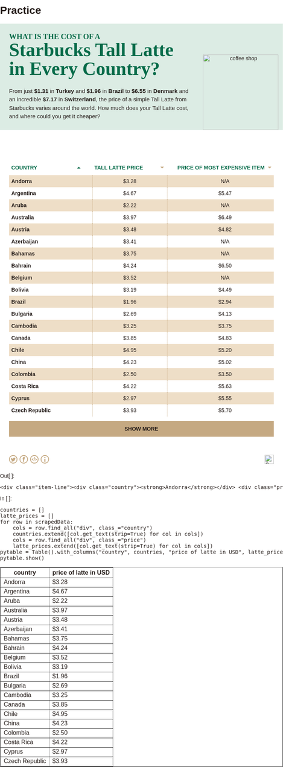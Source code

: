 # Practice

<html data-n-head="%7B%22lang%22:%7B%22ssr%22:%22en%22%7D%7D" data-n-head-ssr="" lang="en">
<title>big-bucks-coffee</title><meta charset="utf-8" data-n-head="ssr"><meta content="width=device-width,initial-scale=1" data-n-head="ssr" name="viewport"/><meta content="" data-hid="description" data-n-head="ssr" name="description"/><meta content="telephone=no" data-n-head="ssr" name="format-detection"/><base href="/big-bucks-coffee/"/><link data-n-head="ssr" href="/favicon.ico" rel="icon" type="image/x-icon"/><link as="script" href="/big-bucks-coffee/_nuxt/2a9e3c7.js" rel="preload"/><link as="script" href="/big-bucks-coffee/_nuxt/0a20845.js" rel="preload"/><link as="script" href="/big-bucks-coffee/_nuxt/7b5510f.js" rel="preload"/><link as="script" href="/big-bucks-coffee/_nuxt/3fdb926.js" rel="preload"/><link as="script" href="/big-bucks-coffee/_nuxt/64c05c8.js" rel="preload"/><link as="script" href="/big-bucks-coffee/_nuxt/2ac100f.js" rel="preload"/><link as="script" href="/big-bucks-coffee/_nuxt/7c95806.js" rel="preload"/><style data-vue-ssr-id="fa7ff0ca:0 1eb45877:0 2bf66f94:0 a9262b60:0 2b6981e6:0 20523a10:0 67170c68:0 1db901ea:0">.nuxt-progress{position:fixed;top:0;left:0;right:0;height:2px;width:0;opacity:1;transition:width .1s,opacity .4s;background-color:#000;z-index:999999}.nuxt-progress.nuxt-progress-notransition{transition:none}.nuxt-progress-failed{background-color:red}@font-face{font-family:Karla;src:url(/big-bucks-coffee/_nuxt/fonts/Karla-Regular.a322767.woff2) format("woff2"),url(/big-bucks-coffee/_nuxt/fonts/Karla-Regular.374e8c3.woff) format("woff");font-weight:400;font-style:normal;font-display:swap}@font-face{font-family:Karla;src:url(/big-bucks-coffee/_nuxt/fonts/Karla-Bold.ae0ef56.woff2) format("woff2"),url(/big-bucks-coffee/_nuxt/fonts/Karla-Bold.2393a9a.woff) format("woff");font-weight:700;font-style:normal;font-display:swap}@font-face{font-family:"DM Serif Display";src:url(/big-bucks-coffee/_nuxt/fonts/DMSerifDisplay-Regular.71ef054.woff2) format("woff2"),url(/big-bucks-coffee/_nuxt/fonts/DMSerifDisplay-Regular.6616fa8.woff) format("woff");font-weight:400;font-style:normal;font-display:swap}@font-face{font-family:Karla;src:url(/big-bucks-coffee/_nuxt/fonts/Karla-ExtraBold.4bc4225.woff2) format("woff2"),url(/big-bucks-coffee/_nuxt/fonts/Karla-ExtraBold.c48bd6f.woff) format("woff");font-weight:700;font-style:normal;font-display:swap}body,html{padding:0;margin:0;font-family:Karla,sans-serif;background-color:#fff;color:#261e1b;font-size:14px;max-width:750px}@media(min-width:700px){body,html{font-size:14px}}main{padding:24px}@media(min-width:700px){.mobile{display:none}}@media(max-width:699px){.desktop{display:none}}button:active,button:focus{outline:0}.table-header{display:flex;align-items:center;padding:12px 0;text-transform:uppercase;color:#066b49;font-size:14px;font-weight:700;grid-gap:24px;gap:24px}.table-header div{cursor:pointer;padding:0 6px;box-sizing:border-box;display:flex;justify-content:space-between;align-items:center}.table-header div svg{min-width:10px;max-width:10px;min-height:10px;max-height:10px}.item-line{display:flex;align-items:center;grid-gap:24px;gap:24px}.item-line div{padding:8px 6px;overflow:hidden}.item-line div:not(:first-child){text-align:center;font-weight:400}.item-line .price{border-left:1px dotted #c5a982;border-right:1px dotted #c5a982}.item-line:nth-child(odd){background-color:#eedec7}.country,.price{width:30%}.most_expensive{width:40%}header[data-v-3437026c]{box-sizing:border-box;background-color:#dcece4;max-width:750px;background-repeat:no-repeat;background-position:0 100%;width:100vw;background-size:cover;padding:24px;position:relative}header img[data-v-3437026c]{width:200px;position:absolute;right:12px;bottom:0}@media(max-width:700px){header img[data-v-3437026c]{display:none}}header img.cup[data-v-3437026c]{right:0;bottom:-6px}h1[data-v-3437026c]{font-family:"DM Serif Display",serif;font-size:50px;max-width:480px;color:#066b49;text-align:left;line-height:1;margin:0}h1 span.lead[data-v-3437026c]{font-family:Karla,serif;font-weight:700;text-transform:uppercase;font-size:20px}@media(max-width:699px){h1[data-v-3437026c]{font-size:40px}}.copy[data-v-3437026c]{max-width:480px;margin-top:24px;text-align:left;font-size:15px;line-height:1.5}p[data-v-3437026c]{margin:0}.buttons[data-v-3437026c]{position:absolute;top:24px;right:24px}svg[data-v-93effdd4]{transition:opacity .4s ease;opacity:.7;cursor:pointer;position:fixed;bottom:60px;right:50px;z-index:100}svg.hide[data-v-93effdd4]{opacity:0;z-index:-1;pointer-events:none}#per-page[data-v-5089cd58]{background-color:transparent;margin:12px 0 0}#per-page button[data-v-5089cd58],#per-page[data-v-5089cd58]{cursor:pointer;display:flex;justify-content:center;align-items:center}#per-page button[data-v-5089cd58]{font-family:Karla,sans-serif;font-weight:600;background:#c5a982;color:#261e1b;border-radius:0;border:none;text-transform:uppercase;font-size:14px;width:100%;height:42px}#per-page button svg[data-v-5089cd58]{margin-left:4px;padding-bottom:2px}footer[data-v-59e3ab94]{display:flex;justify-content:flex-end;align-items:center;margin:24px}img[data-v-59e3ab94]{height:24px}.cls-1[data-v-0ed02d16]{fill:transparent;stroke:#c5a982;stroke-width:2px;transform-origin:center center;transform:scale(.93)}.cls-2[data-v-0ed02d16]{fill:#c5a982}svg[data-v-0ed02d16]{margin:0 3px}.actions[data-v-0ed02d16]{margin-left:-3px;box-sizing:border-box;display:flex;justify-content:left;align-items:center;z-index:10;position:relative}svg[data-v-0ed02d16]{width:22px;height:auto;cursor:pointer}.cls-1[data-v-4bb7d407]{fill:#066b49}.cls-2[data-v-4bb7d407]{fill:none;stroke:#fff;stroke-miterlimit:10;stroke-width:2px}.background[data-v-4bb7d407]{z-index:9;transition:all .3s ease;opacity:0;pointer-events:none;position:fixed;background-color:rgba(0,0,0,.42);width:100vw;height:100vh;left:0;top:0;display:flex;justify-content:center;align-items:center;box-sizing:border-box}.background.visible[data-v-4bb7d407]{opacity:1;pointer-events:all;z-index:20}.modal[data-v-4bb7d407]{margin:0 18px 18px;background-color:#c5a982;position:relative;width:100%;min-height:280px;box-sizing:border-box;padding:18px;max-height:90vh;overflow-y:scroll}.modal.breakdown[data-v-4bb7d407]{padding:0}.modal.breakdown h3[data-v-4bb7d407]{display:none}.close[data-v-4bb7d407]{top:10px;right:10px;height:22px;cursor:pointer}.title[data-v-4bb7d407]{width:100%;display:flex;justify-content:space-between;align-items:center;margin-bottom:18px}h3[data-v-4bb7d407]{font-family:"DM Serif Display",serif;text-transform:capitalize;font-weight:700;font-size:32px;color:#066b49;margin:0}p[data-v-4bb7d407]{color:#261e1b;font-weight:200;font-size:12px;line-height:1.5;margin-bottom:8px}a[data-v-4bb7d407]{color:#066b49;font-weight:700}textarea[data-v-4bb7d407]{display:block;width:100%;background-color:#fff;opacity:1;border-radius:0;color:#261e1b;border:none;font-size:12px;padding:10px;box-sizing:border-box;-webkit-appearance:textfield}button[data-v-4bb7d407]{background-color:#066b49;font-weight:700;color:#fff;text-transform:uppercase;font-size:14px;float:right;padding:8px 12px;border:none;margin-top:18px;border-radius:6px}button[data-v-4bb7d407]:active{filter:invert()}@media (min-width:730px){.modal[data-v-4bb7d407]{margin:auto;padding:28px}.modal.embed[data-v-4bb7d407],.modal.info[data-v-4bb7d407]{width:min(360px,90%)}h3[data-v-4bb7d407]{font-size:32px}.close[data-v-4bb7d407]{top:36px;right:36px;height:26px}p[data-v-4bb7d407]{font-size:12px;line-height:1.4}textarea[data-v-4bb7d407]{font-size:13px}}</style><link as="script" href="/big-bucks-coffee/_nuxt/static/1643642488/table/state.js" rel="preload"/><link as="script" href="/big-bucks-coffee/_nuxt/static/1643642488/table/payload.js" rel="preload"/><link as="script" href="/big-bucks-coffee/_nuxt/static/1643642488/manifest.js" rel="preload"/>
<meta content="noindex, follow" name="robots"/>
<body>
<div data-server-rendered="true" id="__nuxt"><!-- --><div id="__layout"><div class="app"><header data-v-3437026c=""><h1 data-v-3437026c=""><span class="lead" data-v-3437026c="">What is the cost of a</span><br data-v-3437026c=""/>
    Starbucks Tall Latte in Every Country?
  </h1> <div class="copy" data-v-3437026c=""><p data-v-3437026c="">
      From just <strong data-v-3437026c="">$1.31</strong> in <strong data-v-3437026c="">Turkey</strong> and <strong data-v-3437026c="">$1.96</strong> in
      <strong data-v-3437026c="">Brazil</strong> to <strong data-v-3437026c="">$6.55</strong> in <strong data-v-3437026c="">Denmark</strong> and an incredible
      <strong data-v-3437026c="">$7.17</strong> in <strong data-v-3437026c="">Switzerland</strong>, the price of a simple Tall Latte from Starbucks varies
      around the world. How much does your Tall Latte cost, and where could you get it cheaper?
    </p></div> <div class="lg-only" data-v-3437026c=""><img alt="coffee shop" data-v-3437026c="" src="/big-bucks-coffee/_nuxt/img/illustration.84cda7e.svg"/></div> <div class="buttons" data-v-3437026c=""></div></header> <main><svg class="hide" data-v-93effdd4="" height="40" id="Layer_1" style="enable-background:new 0 0 32 32" version="1.1" viewbox="0 0 32 32" width="40" x="0px" xml:space="preserve" xmlns="http://www.w3.org/2000/svg" xmlns:xlink="http://www.w3.org/1999/xlink" y="0px"><g data-v-93effdd4=""><path d="M16,0C7.2,0,0,7.2,0,16s7.2,16,16,16c8.8,0,16-7.2,16-16S24.8,0,16,0z M21.7,18.7C21.5,18.9,21.3,19,21,19
		c-0.3,0-0.5-0.1-0.7-0.3L17,15.4V24c0,0.6-0.4,1-1,1s-1-0.4-1-1v-8.6l-3.3,3.3c-0.4,0.4-1,0.4-1.4,0c-0.4-0.4-0.4-1,0-1.4l5-5h0
		c0.1-0.1,0.2-0.2,0.3-0.2c0.2-0.1,0.5-0.1,0.8,0c0.1,0.1,0.2,0.1,0.3,0.2l5,5C22.1,17.7,22.1,18.3,21.7,18.7z M22,10H10
		c-0.6,0-1-0.4-1-1s0.4-1,1-1h12c0.6,0,1,0.4,1,1S22.6,10,22,10z" data-v-93effdd4=""></path> <path d="M22,8H10C9.4,8,9,8.4,9,9s0.4,1,1,1h12c0.6,0,1-0.4,1-1S22.6,8,22,8z" data-v-93effdd4="" fill="#FFFFFF"></path> <path d="M16.7,12.3c-0.1-0.1-0.2-0.2-0.3-0.2c-0.2-0.1-0.5-0.1-0.8,0c-0.1,0.1-0.2,0.1-0.3,0.2h0l-5,5
		c-0.4,0.4-0.4,1,0,1.4c0.4,0.4,1,0.4,1.4,0l3.3-3.3V24c0,0.6,0.4,1,1,1s1-0.4,1-1v-8.6l3.3,3.3c0.2,0.2,0.5,0.3,0.7,0.3
		c0.3,0,0.5-0.1,0.7-0.3c0.4-0.4,0.4-1,0-1.4L16.7,12.3z" data-v-93effdd4="" fill="#FFFFFF"></path></g></svg> <div class="table-header"><div class="country selected"><span>Country</span> <svg height="8" style="transform:rotate(180deg)" viewbox="0 0 11.96 6.69" xmlns="http://www.w3.org/2000/svg"><polyline fill="#066B49" points="11.6 0.35 5.98 5.98 0.35 0.35" stroke-miterlimit="10" stroke-width="2"></polyline></svg></div> <div class="price"><span>Tall latte price</span> <svg height="8" style="transform:rotate(0)" viewbox="0 0 11.96 6.69" xmlns="http://www.w3.org/2000/svg"><polyline fill="#C5A982" points="11.6 0.35 5.98 5.98 0.35 0.35" stroke-miterlimit="10" stroke-width="2"></polyline></svg></div> <div class="most_expensive"><span>Price of most expensive item</span> <svg height="8" style="transform:rotate(0)" viewbox="0 0 11.96 6.69" xmlns="http://www.w3.org/2000/svg"><polyline fill="#C5A982" points="11.6 0.35 5.98 5.98 0.35 0.35" stroke-miterlimit="10" stroke-width="2"></polyline></svg></div></div> <div class="dataset"><div class="item-line"><div class="country"><strong>Andorra</strong></div> <div class="price">$3.28</div> <div class="most_expensive">N/A</div></div><div class="item-line"><div class="country"><strong>Argentina</strong></div> <div class="price">$4.67</div> <div class="most_expensive">$5.47</div></div><div class="item-line"><div class="country"><strong>Aruba</strong></div> <div class="price">$2.22</div> <div class="most_expensive">N/A</div></div><div class="item-line"><div class="country"><strong>Australia</strong></div> <div class="price">$3.97</div> <div class="most_expensive">$6.49</div></div><div class="item-line"><div class="country"><strong>Austria</strong></div> <div class="price">$3.48</div> <div class="most_expensive">$4.82</div></div><div class="item-line"><div class="country"><strong>Azerbaijan</strong></div> <div class="price">$3.41</div> <div class="most_expensive">N/A</div></div><div class="item-line"><div class="country"><strong>Bahamas</strong></div> <div class="price">$3.75</div> <div class="most_expensive">N/A</div></div><div class="item-line"><div class="country"><strong>Bahrain</strong></div> <div class="price">$4.24</div> <div class="most_expensive">$6.50</div></div><div class="item-line"><div class="country"><strong>Belgium</strong></div> <div class="price">$3.52</div> <div class="most_expensive">N/A</div></div><div class="item-line"><div class="country"><strong>Bolivia</strong></div> <div class="price">$3.19</div> <div class="most_expensive">$4.49</div></div><div class="item-line"><div class="country"><strong>Brazil</strong></div> <div class="price">$1.96</div> <div class="most_expensive">$2.94</div></div><div class="item-line"><div class="country"><strong>Bulgaria</strong></div> <div class="price">$2.69</div> <div class="most_expensive">$4.13</div></div><div class="item-line"><div class="country"><strong>Cambodia</strong></div> <div class="price">$3.25</div> <div class="most_expensive">$3.75</div></div><div class="item-line"><div class="country"><strong>Canada</strong></div> <div class="price">$3.85</div> <div class="most_expensive">$4.83</div></div><div class="item-line"><div class="country"><strong>Chile</strong></div> <div class="price">$4.95</div> <div class="most_expensive">$5.20</div></div><div class="item-line"><div class="country"><strong>China</strong></div> <div class="price">$4.23</div> <div class="most_expensive">$5.02</div></div><div class="item-line"><div class="country"><strong>Colombia</strong></div> <div class="price">$2.50</div> <div class="most_expensive">$3.50</div></div><div class="item-line"><div class="country"><strong>Costa Rica</strong></div> <div class="price">$4.22</div> <div class="most_expensive">$5.63</div></div><div class="item-line"><div class="country"><strong>Cyprus</strong></div> <div class="price">$2.97</div> <div class="most_expensive">$5.55</div></div><div class="item-line"><div class="country"><strong>Czech Republic</strong></div> <div class="price">$3.93</div> <div class="most_expensive">$5.70</div></div></div> <div data-v-5089cd58="" id="per-page"><button data-v-5089cd58=""><span data-v-5089cd58="">Show more</span> <!-- --></button></div></main> <footer data-v-59e3ab94=""><div data-v-59e3ab94="" style="margin-right:auto"><div class="actions" data-v-0ed02d16=""><a data-v-0ed02d16="" href="https://twitter.com/intent/tweet?url=https://embed.neomam.com/big-bucks-coffee/table/&amp;text=From%20its%20humble%20origins%20in%20Seattle,%20Starbucks%20has%20taken%20over%20the%20world.%20But%20the%20price%20of%20a%20caffeine%20boost%20varies%20from%20country%20to%20country.%20@CashNetUSA%20have%20done%20a%20study%20that%20discovers%20where%20in%20the%20world%20has%20the%20cheapest%20and%20most%20expensive%20Tall%20Lattes." id="twitter" target="_blank"><svg data-v-0ed02d16="" viewbox="0 0 22 22" xmlns="http://www.w3.org/2000/svg"><path class="cls-1" d="M22,11A11,11,0,1,1,11,0,11,11,0,0,1,22,11Z" data-v-0ed02d16=""></path> <path class="cls-2" d="M17.52,7.64A5.66,5.66,0,0,1,16,8.06,2.67,2.67,0,0,0,17.16,6.6a5.53,5.53,0,0,1-1.7.64,2.69,2.69,0,0,0-2-.83A2.66,2.66,0,0,0,10.83,9a2.9,2.9,0,0,0,.07.6A7.64,7.64,0,0,1,5.39,6.89a2.61,2.61,0,0,0,.83,3.51A2.72,2.72,0,0,1,5,10.08v0a2.47,2.47,0,0,0,.18,1,2.67,2.67,0,0,0,2,1.63,2.69,2.69,0,0,1-.7.09,2.07,2.07,0,0,1-.5,0,2.66,2.66,0,0,0,2.49,1.83,5.37,5.37,0,0,1-3.32,1.13,4.58,4.58,0,0,1-.64,0,7.65,7.65,0,0,0,4.1,1.18A7.45,7.45,0,0,0,16,10.94a7.32,7.32,0,0,0,.18-1.59c0-.12,0-.23,0-.34A5.45,5.45,0,0,0,17.52,7.64Z" data-v-0ed02d16=""></path></svg></a> <a data-v-0ed02d16="" href="https://www.facebook.com/sharer/sharer.php?u=https://embed.neomam.com/big-bucks-coffee/table" id="facebook" target="_blank"><svg data-v-0ed02d16="" viewbox="0 0 22 22" xmlns="http://www.w3.org/2000/svg"><circle class="cls-1" cx="11" cy="11" data-v-0ed02d16="" r="11" transform="translate(-0.16 0.16) rotate(-0.82)"></circle> <path class="cls-2" d="M12,8.43v-1a.55.55,0,0,1,.58-.62H14V4.52H12A2.54,2.54,0,0,0,9.25,7.25V8.43H8V11h1.3v6.52h2.61V11H13.8l.1-1L14,8.43Z" data-v-0ed02d16=""></path></svg></a> <a data-v-0ed02d16="" id="embed"><svg data-v-0ed02d16="" viewbox="0 0 22 22" xmlns="http://www.w3.org/2000/svg"><circle class="cls-1" cx="11" cy="11" data-v-0ed02d16="" r="11"></circle> <path class="cls-2" d="M3.9,11.83V10.71L8.47,8V9.91L6,11.27l2.43,1.36V14.5Z" data-v-0ed02d16=""></path> <path class="cls-2" d="M10.61,16H9L11.39,5H13Z" data-v-0ed02d16=""></path> <path class="cls-2" d="M13.53,14.5V12.63L16,11.27,13.53,9.91V8l4.57,2.67v1.12Z" data-v-0ed02d16=""></path></svg></a> <a data-v-0ed02d16="" id="info"><svg data-v-0ed02d16="" viewbox="0 0 22 22" xmlns="http://www.w3.org/2000/svg"><circle class="cls-1" cx="11" cy="11" data-v-0ed02d16="" r="11"></circle> <circle class="cls-2" cx="11" cy="6.5" data-v-0ed02d16="" r="1.66"></circle> <polygon class="cls-2" data-v-0ed02d16="" points="12.52 9.58 9.48 10.21 9.48 17.41 12.52 17.41 12.52 9.58"></polygon></svg></a></div></div> <a data-v-59e3ab94="" href="https://www.cashnetusa.com/blog/" target="_blank"><img alt="SavingSpot" data-v-59e3ab94="" src="/big-bucks-coffee/_nuxt/img/logo.fc5e12c.svg"/></a></footer> <div class="background" data-v-4bb7d407=""><div class="modal info" data-v-4bb7d407=""><div class="title" data-v-4bb7d407=""><h3 data-v-4bb7d407="">info</h3> <svg class="close" data-v-4bb7d407="" viewbox="0 0 18 18" xmlns="http://www.w3.org/2000/svg"><circle class="cls-1 info" cx="9" cy="9" data-v-4bb7d407="" r="9"></circle> <line class="cls-2 info" data-v-4bb7d407="" x1="5.53" x2="12.47" y1="12.47" y2="5.53"></line> <line class="cls-2 info" data-v-4bb7d407="" x1="5.53" x2="12.47" y1="5.53" y2="12.47"></line></svg></div> <!-- --> <div class="info" data-v-4bb7d407=""><p data-v-4bb7d407=""><strong data-v-4bb7d407="">Methodology:</strong></p> <p data-v-4bb7d407="">
        To find the price of a tall latte in every country, we used Starbucks prices on delivery apps that operate
        within each specific region such as Deliveroo, Just Eat, PedidosYa and Uber Eats. For countries without a
        delivery service, we sourced information from third party websites and found updated menus sourcing reviews
        with the help of Google Images and Google Translate.
      </p> <p data-v-4bb7d407="">
        All delivery websites we gathered information from gave us the price of a tall latte and the most expensive
        item which when then converted into USD. For some specific countries, we contacted residents who were able to
        give us the correct information. For the USA, we gathered the price of a Tall Latte in every state and then we
        took an average as the price of a Tall Latte in the country.
      </p></div></div></div></div></div></div><script defer="" src="/big-bucks-coffee/_nuxt/static/1643642488/table/state.js"></script><script defer="" src="/big-bucks-coffee/_nuxt/2a9e3c7.js"></script><script defer="" src="/big-bucks-coffee/_nuxt/64c05c8.js"></script><script defer="" src="/big-bucks-coffee/_nuxt/2ac100f.js"></script><script defer="" src="/big-bucks-coffee/_nuxt/7c95806.js"></script><script defer="" src="/big-bucks-coffee/_nuxt/0a20845.js"></script><script defer="" src="/big-bucks-coffee/_nuxt/7b5510f.js"></script><script defer="" src="/big-bucks-coffee/_nuxt/3fdb926.js"></script>
</body></html>
</div>
</div>
<div class="jp-OutputArea-child jp-OutputArea-executeResult">
<div class="jp-OutputPrompt jp-OutputArea-prompt">Out[ ]:</div>
<div class="jp-RenderedText jp-OutputArea-output jp-OutputArea-executeResult" data-mime-type="text/plain" tabindex="0">
<pre>&lt;div class="item-line"&gt;&lt;div class="country"&gt;&lt;strong&gt;Andorra&lt;/strong&gt;&lt;/div&gt; &lt;div class="price"&gt;$3.28&lt;/div&gt; &lt;div class="most_expensive"&gt;N/A&lt;/div&gt;&lt;/div&gt;</pre>
</div>
</div>
</div>
</div>
</div><div class="jp-Cell jp-CodeCell jp-Notebook-cell">
<div class="jp-Cell-inputWrapper" tabindex="0">
<div class="jp-Collapser jp-InputCollapser jp-Cell-inputCollapser">
</div>
<div class="jp-InputArea jp-Cell-inputArea">
<div class="jp-InputPrompt jp-InputArea-prompt">In [ ]:</div>
<div class="jp-CodeMirrorEditor jp-Editor jp-InputArea-editor" data-type="inline">
<div class="cm-editor cm-s-jupyter">
<div class="highlight hl-python"><pre><span></span><span class="n">countries</span> <span class="o">=</span> <span class="p">[]</span>
<span class="n">latte_prices</span> <span class="o">=</span> <span class="p">[]</span>
<span class="k">for</span> <span class="n">row</span> <span class="ow">in</span> <span class="n">scrapedData</span><span class="p">:</span>
    <span class="n">cols</span> <span class="o">=</span> <span class="n">row</span><span class="o">.</span><span class="n">find_all</span><span class="p">(</span><span class="s2">"div"</span><span class="p">,</span> <span class="n">class_</span><span class="o">=</span><span class="s2">"country"</span><span class="p">)</span>
    <span class="n">countries</span><span class="o">.</span><span class="n">extend</span><span class="p">([</span><span class="n">col</span><span class="o">.</span><span class="n">get_text</span><span class="p">(</span><span class="n">strip</span><span class="o">=</span><span class="kc">True</span><span class="p">)</span> <span class="k">for</span> <span class="n">col</span> <span class="ow">in</span> <span class="n">cols</span><span class="p">])</span>
    <span class="n">cols</span> <span class="o">=</span> <span class="n">row</span><span class="o">.</span><span class="n">find_all</span><span class="p">(</span><span class="s2">"div"</span><span class="p">,</span> <span class="n">class_</span><span class="o">=</span><span class="s2">"price"</span><span class="p">)</span>
    <span class="n">latte_prices</span><span class="o">.</span><span class="n">extend</span><span class="p">([</span><span class="n">col</span><span class="o">.</span><span class="n">get_text</span><span class="p">(</span><span class="n">strip</span><span class="o">=</span><span class="kc">True</span><span class="p">)</span> <span class="k">for</span> <span class="n">col</span> <span class="ow">in</span> <span class="n">cols</span><span class="p">])</span>
<span class="n">pytable</span> <span class="o">=</span> <span class="n">Table</span><span class="p">()</span><span class="o">.</span><span class="n">with_columns</span><span class="p">(</span><span class="s2">"country"</span><span class="p">,</span> <span class="n">countries</span><span class="p">,</span> <span class="s2">"price of latte in USD"</span><span class="p">,</span> <span class="n">latte_prices</span><span class="p">)</span>
<span class="n">pytable</span><span class="o">.</span><span class="n">show</span><span class="p">()</span>
</pre></div>
</div>
</div>
</div>
</div>
<div class="jp-Cell-outputWrapper">
<div class="jp-Collapser jp-OutputCollapser jp-Cell-outputCollapser">
</div>
<div class="jp-OutputArea jp-Cell-outputArea">
<div class="jp-OutputArea-child">
<div class="jp-OutputPrompt jp-OutputArea-prompt"></div>
<div class="jp-RenderedHTMLCommon jp-RenderedHTML jp-OutputArea-output" data-mime-type="text/html" tabindex="0">
<table border="1" class="dataframe">
<thead>
<tr>
<th>country</th> <th>price of latte in USD</th>
</tr>
</thead>
<tbody>
<tr>
<td>Andorra       </td> <td>$3.28                </td>
</tr>
<tr>
<td>Argentina     </td> <td>$4.67                </td>
</tr>
<tr>
<td>Aruba         </td> <td>$2.22                </td>
</tr>
<tr>
<td>Australia     </td> <td>$3.97                </td>
</tr>
<tr>
<td>Austria       </td> <td>$3.48                </td>
</tr>
<tr>
<td>Azerbaijan    </td> <td>$3.41                </td>
</tr>
<tr>
<td>Bahamas       </td> <td>$3.75                </td>
</tr>
<tr>
<td>Bahrain       </td> <td>$4.24                </td>
</tr>
<tr>
<td>Belgium       </td> <td>$3.52                </td>
</tr>
<tr>
<td>Bolivia       </td> <td>$3.19                </td>
</tr>
<tr>
<td>Brazil        </td> <td>$1.96                </td>
</tr>
<tr>
<td>Bulgaria      </td> <td>$2.69                </td>
</tr>
<tr>
<td>Cambodia      </td> <td>$3.25                </td>
</tr>
<tr>
<td>Canada        </td> <td>$3.85                </td>
</tr>
<tr>
<td>Chile         </td> <td>$4.95                </td>
</tr>
<tr>
<td>China         </td> <td>$4.23                </td>
</tr>
<tr>
<td>Colombia      </td> <td>$2.50                </td>
</tr>
<tr>
<td>Costa Rica    </td> <td>$4.22                </td>
</tr>
<tr>
<td>Cyprus        </td> <td>$2.97                </td>
</tr>
<tr>
<td>Czech Republic</td> <td>$3.93                </td>
</tr>
</tbody>
</table>
